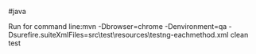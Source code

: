 #java

Run for command line:mvn -Dbrowser=chrome -Denvironment=qa
-Dsurefire.suiteXmlFiles=src\test\resources\testng-eachmethod.xml clean test
 
